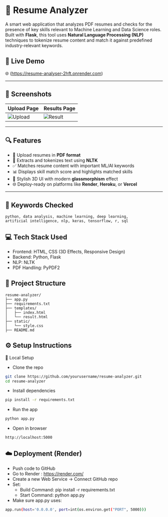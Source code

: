# 📝 Resume Analyzer

A smart web application that analyzes PDF resumes and checks for the presence of key skills relevant to Machine Learning and Data Science roles. Built with **Flask**, this tool uses **Natural Language Processing (NLP)** techniques to tokenize resume content and match it against predefined industry-relevant keywords.

## 🚀 Live Demo

🌐 (https://resume-analyser-2hft.onrender.com)  

---
## 📸 Screenshots

| Upload Page | Results Page |
|-------------|--------------|
| ![Upload](https://github.com/user-attachments/assets/4d2fc321-5e1e-4899-9d8d-71cb1b519c5f) | ![Result](https://github.com/user-attachments/assets/24a96905-ef4d-44e2-a566-37372445ca47) |


---

## 🔍 Features

- 📄 Upload resumes in **PDF format**
- 🧠 Extracts and tokenizes text using **NLTK**
- ✅ Matches resume content with important ML/AI keywords
- 📊 Displays skill match score and highlights matched skills
- 🎨 Stylish 3D UI with modern **glassmorphism** effect
- 🌐 Deploy-ready on platforms like **Render**, **Heroku**, or **Vercel**

---

## 🧠 Keywords Checked

```text
python, data analysis, machine learning, deep learning,
artificial intelligence, nlp, keras, tensorflow, r, sql
```

## 💻 Tech Stack Used

- Frontend: HTML, CSS (3D Effects, Responsive Design)
- Backend: Python, Flask
- NLP: NLTK
- PDF Handling: PyPDF2

## 📂 Project Structure

```text
resume-analyzer/
├── app.py
├── requirements.txt
├── templates/
│   ├── index.html
│   └── result.html
├── static/
│   └── style.css
├── README.md
```

## ⚙️ Setup Instructions

🔧 Local Setup
- Clone the repo
``` bash
git clone https://github.com/yourusername/resume-analyzer.git
cd resume-analyzer
```
- Install dependencies
```bash
pip install -r requirements.txt

```

- Run the app
```bash
python app.py
```
- Open in browser
```bash
http://localhost:5000
```

## ☁️ Deployment (Render)
- Push code to GitHub
- Go to Render : https://render.com/
- Create a new Web Service → Connect GitHub repo
- Set:
    - Build Command: pip install -r requirements.txt
    - Start Command: python app.py
- Make sure app.py uses: 
```bash
app.run(host='0.0.0.0', port=int(os.environ.get("PORT", 5000)))
```

